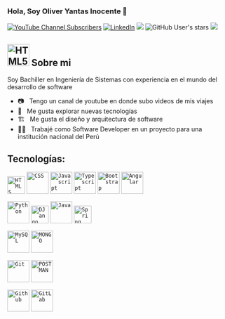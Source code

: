 ### Hola, Soy Oliver Yantas Inocente 👋

[![YouTube Channel Subscribers](https://img.shields.io/youtube/channel/subscribers/UCxV3cXwh9Ls1Osvyer2wvFw)](https://www.youtube.com/channel/UCxV3cXwh9Ls1Osvyer2wvFw)
[![LinkedIn](https://img.shields.io/badge/linkedin-%230077B5.svg?style=normal&logo=linkedin&logoColor=white)](https://www.linkedin.com/in/olidevyi/)
![](https://img.shields.io/github/followers/olidevyi?label=follow&logo=github&style=flat-square)
![GitHub User's stars](https://img.shields.io/github/stars/olidevyi?label=%E2%AD%90GitHub%20stars&style=flat-square)
![](https://komarev.com/ghpvc/?username=olidevyi&style=flat-square&color=ff69b4)

## <img height="50" src="https://www.vectorlogo.zone/logos/github/github-icon.svg" alt="HTML5"/> Sobre mi

Soy Bachiller en Ingeniería de Sistemas con experiencia en el mundo del desarrollo de software

- 📷 &nbsp; Tengo un canal de youtube en donde subo videos de mis viajes
- 🤔 &nbsp; Me gusta explorar nuevas tecnologías
- 🏗️ &nbsp; Me gusta el diseño y arquitectura de software
- 🧑‍💼 &nbsp; Trabajé como Software Developer en un proyecto para una institución nacional del Perú

## Tecnologías:

<code><img height="40" src="https://www.vectorlogo.zone/logos/w3_html5/w3_html5-icon.svg" alt="HTML5"/></code>
<code><img height="50" src="https://www.vectorlogo.zone/logos/w3_css/w3_css-official.svg" alt="CSS"/></code>
<code><img height="50" src="https://upload.vectorlogo.zone/logos/javascript/images/239ec8a4-163e-4792-83b6-3f6d96911757.svg" alt="Javascript"/></code>
<code><img height="50" src="https://www.vectorlogo.zone/logos/typescriptlang/typescriptlang-icon.svg" alt="Typescript"/></code>
<code><img height="50" src="https://www.vectorlogo.zone/logos/getbootstrap/getbootstrap-icon.svg" alt="Bootstrap"/></code>
<code><img height="50" src="https://www.vectorlogo.zone/logos/angular/angular-icon.svg" alt="Angular"/></code>

<code><img height="50" src="https://www.vectorlogo.zone/logos/python/python-icon.svg" alt="Python"/></code>
<code><img height="40" src="https://www.vectorlogo.zone/logos/djangoproject/djangoproject-icon.svg" alt="DJango"/></code>
<code><img height="50" src="https://cdn.iconscout.com/icon/free/png-256/java-60-1174953.png" alt="Java"/></code>
<code><img height="40" src="https://raw.githubusercontent.com/bablubambal/All_logo_and_pictures/7c0ac2ceb9f9d24992ec393d11fa7337d2f92466/frameworks/spring.svg" alt="Spring"/></code>

<code><img height="50" src="https://www.vectorlogo.zone/logos/mysql/mysql-icon.svg" alt="MySQL"/></code>
<code><img height="50" src="https://davidrengifo.files.wordpress.com/2017/09/mongodb-logo.png" alt="MONGO"/></code>

<code><img height="50" src="https://www.vectorlogo.zone/logos/git-scm/git-scm-icon.svg" alt="Git"/></code>
<code><img height="50" src="https://cdn.iconscout.com/icon/free/png-256/postman-3521648-2945092.png" alt="POSTMAN"/></code>

<code><img height="50" src="https://raw.githubusercontent.com/bablubambal/All_logo_and_pictures/7c0ac2ceb9f9d24992ec393d11fa7337d2f92466/cloud/github.svg" alt="Github"/></code>
<code><img height="50" src="https://raw.githubusercontent.com/bablubambal/All_logo_and_pictures/7c0ac2ceb9f9d24992ec393d11fa7337d2f92466/cloud/gitlab.svg" alt="GitLab"/></code>
